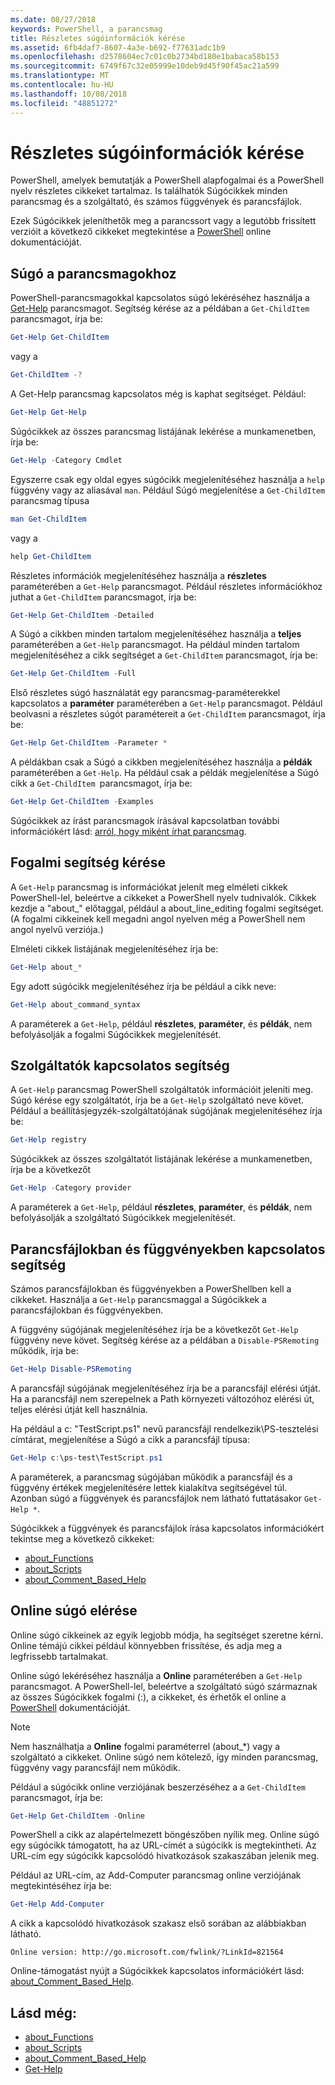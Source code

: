 ```yaml
---
ms.date: 08/27/2018
keywords: PowerShell, a parancsmag
title: Részletes súgóinformációk kérése
ms.assetid: 6fb4daf7-8607-4a3e-b692-f77631adc1b9
ms.openlocfilehash: d2578604ec7c01c0b2734bd180e1babaca58b153
ms.sourcegitcommit: 6749f67c32e05999e10deb9d45f90f45ac21a599
ms.translationtype: MT
ms.contentlocale: hu-HU
ms.lasthandoff: 10/08/2018
ms.locfileid: "48851272"
---
```

# <a name="getting-detailed-help-information"></a>Részletes súgóinformációk kérése

PowerShell, amelyek bemutatják a PowerShell alapfogalmai és a PowerShell nyelv részletes cikkeket tartalmaz. Is találhatók Súgócikkek minden parancsmag és a szolgáltató, és számos függvények és parancsfájlok.

Ezek Súgócikkek jeleníthetők meg a parancssort vagy a legutóbb frissített verzióit a következő cikkeket megtekintése a [PowerShell](/powershell/scripting/powershell-scripting) online dokumentációját.

## <a name="getting-help-for-cmdlets"></a>Súgó a parancsmagokhoz

PowerShell-parancsmagokkal kapcsolatos súgó lekéréséhez használja a [Get-Help](/powershell/module/microsoft.powershell.core/Get-Help) parancsmagot. Segítség kérése az a példában a `Get-ChildItem` parancsmagot, írja be:

```powershell
Get-Help Get-ChildItem
```

vagy a

```powershell
Get-ChildItem -?
```

A Get-Help parancsmag kapcsolatos még is kaphat segítséget. Például:

```powershell
Get-Help Get-Help
```

Súgócikkek az összes parancsmag listájának lekérése a munkamenetben, írja be:

```powershell
Get-Help -Category Cmdlet
```

Egyszerre csak egy oldal egyes súgócikk megjelenítéséhez használja a `help` függvény vagy az aliasával `man`.
Például Súgó megjelenítése a `Get-ChildItem` parancsmag típusa

```powershell
man Get-ChildItem
```

vagy a

```powershell
help Get-ChildItem
```

Részletes információk megjelenítéséhez használja a **részletes** paraméterében a `Get-Help` parancsmagot. Például részletes információkhoz juthat a `Get-ChildItem` parancsmagot, írja be:

```powershell
Get-Help Get-ChildItem -Detailed
```

A Súgó a cikkben minden tartalom megjelenítéséhez használja a **teljes** paraméterében a `Get-Help` parancsmagot. Ha például minden tartalom megjelenítéséhez a cikk segítséget a `Get-ChildItem` parancsmagot, írja be:

```powershell
Get-Help Get-ChildItem -Full
```

Első részletes súgó használatát egy parancsmag-paraméterekkel kapcsolatos a **paraméter** paraméterében a `Get-Help` parancsmagot. Például beolvasni a részletes súgót paramétereit a `Get-ChildItem` parancsmagot, írja be:

```powershell
Get-Help Get-ChildItem -Parameter *
```

A példákban csak a Súgó a cikkben megjelenítéséhez használja a **példák** paraméterében a `Get-Help`.
Ha például csak a példák megjelenítése a Súgó cikk a `Get-ChildItem `parancsmagot, írja be:

```powershell
Get-Help Get-ChildItem -Examples
```

Súgócikkek az írást parancsmagok írásával kapcsolatban további információkért lásd: [arról, hogy miként írhat parancsmag](/powershell/developer/help/writing-help-for-windows-powershell-cmdlets).

## <a name="getting-conceptual-help"></a>Fogalmi segítség kérése

A `Get-Help` parancsmag is információkat jelenít meg elméleti cikkek PowerShell-lel, beleértve a cikkeket a PowerShell nyelv tudnivalók. Cikkek kezdje a "about_" előtaggal, például a about_line_editing fogalmi segítséget. (A fogalmi cikkeinek kell megadni angol nyelven még a PowerShell nem angol nyelvű verziója.)

Elméleti cikkek listájának megjelenítéséhez írja be:

```powershell
Get-Help about_*
```

Egy adott súgócikk megjelenítéséhez írja be például a cikk neve:

```powershell
Get-Help about_command_syntax
```

A paraméterek a `Get-Help`, például **részletes**, **paraméter**, és **példák**, nem befolyásolják a fogalmi Súgócikkek megjelenítését.

## <a name="getting-help-about-providers"></a>Szolgáltatók kapcsolatos segítség

A `Get-Help` parancsmag PowerShell szolgáltatók információit jeleníti meg. Súgó kérése egy szolgáltatót, írja be a `Get-Help` szolgáltató neve követ. Például a beállításjegyzék-szolgáltatójának súgójának megjelenítéséhez írja be:

```powershell
Get-Help registry
```

Súgócikkek az összes szolgáltatót listájának lekérése a munkamenetben, írja be a következőt

```powershell
Get-Help -Category provider
```

A paraméterek a `Get-Help`, például **részletes**, **paraméter**, és **példák**, nem befolyásolják a szolgáltató Súgócikkek megjelenítését.

## <a name="getting-help-about-scripts-and-functions"></a>Parancsfájlokban és függvényekben kapcsolatos segítség

Számos parancsfájlokban és függvényekben a PowerShellben kell a cikkeket. Használja a `Get-Help` parancsmaggal a Súgócikkek a parancsfájlokban és függvényekben.

A függvény súgójának megjelenítéséhez írja be a következőt `Get-Help` függvény neve követ. Segítség kérése az a példában a `Disable-PSRemoting` működik, írja be:

```powershell
Get-Help Disable-PSRemoting
```

A parancsfájl súgójának megjelenítéséhez írja be a parancsfájl elérési útját. Ha a parancsfájl nem szerepelnek a Path környezeti változóhoz elérési út, teljes elérési útját kell használnia.

Ha például a c: "TestScript.ps1" nevű parancsfájl rendelkezik\\PS-tesztelési címtárat, megjelenítése a Súgó a cikk a parancsfájl típusa:

```powershell
Get-Help c:\ps-test\TestScript.ps1
```

A paraméterek, a parancsmag súgójában működik a parancsfájl és a függvény értékek megjelenítésére lettek kialakítva segítségével túl. Azonban súgó a függvények és parancsfájlok nem látható futtatásakor `Get-Help *`.

Súgócikkek a függvények és parancsfájlok írása kapcsolatos információkért tekintse meg a következő cikkeket:

- [about_Functions](/powershell/module/microsoft.powershell.core/about/about_functions)
- [about_Scripts](/powershell/module/microsoft.powershell.core/about/about_scripts)
- [about_Comment_Based_Help](/powershell/module/microsoft.powershell.core/about/about_comment_based_help)

## <a name="getting-help-online"></a>Online súgó elérése

Online súgó cikkeinek az egyik legjobb módja, ha segítséget szeretne kérni. Online témájú cikkei például könnyebben frissítése, és adja meg a legfrissebb tartalmakat.

Online súgó lekéréséhez használja a **Online** paraméterében a `Get-Help` parancsmagot. A PowerShell-lel, beleértve a szolgáltató súgó származnak az összes Súgócikkek fogalmi (:), a cikkeket, és érhetők el online a [PowerShell](/powershell/scripting/powershell-scripting) dokumentációját.

> [!NOTE]
> Nem használhatja a **Online** fogalmi paraméterrel (about_\*) vagy a szolgáltató a cikkeket.
> Online súgó nem kötelező, így minden parancsmag, függvény vagy parancsfájl nem működik.

Például a súgócikk online verziójának beszerzéséhez a a `Get-ChildItem` parancsmagot, írja be:

```powershell
Get-Help Get-ChildItem -Online
```

PowerShell a cikk az alapértelmezett böngészőben nyílik meg. Online súgó egy súgócikk támogatott, ha az URL-címét a súgócikk is megtekintheti. Az URL-cím egy súgócikk kapcsolódó hivatkozások szakaszában jelenik meg.

Például az URL-cím, az Add-Computer parancsmag online verziójának megtekintéséhez írja be:

```powershell
Get-Help Add-Computer
```

A cikk a kapcsolódó hivatkozások szakasz első sorában az alábbiakban látható.

```Output
Online version: http://go.microsoft.com/fwlink/?LinkId=821564
```

Online-támogatást nyújt a Súgócikkek kapcsolatos információkért lásd: [about_Comment_Based_Help](/powershell/module/microsoft.powershell.core/about/about_comment_based_help).

## <a name="see-also"></a>Lásd még:

- [about_Functions](/powershell/module/microsoft.powershell.core/about/about_functions)
- [about_Scripts](/powershell/module/microsoft.powershell.core/about/about_scripts)
- [about_Comment_Based_Help](/powershell/module/microsoft.powershell.core/about/about_comment_based_help)
- [Get-Help](/powershell/module/microsoft.powershell.core/get-help)
